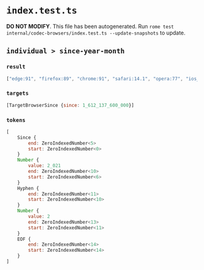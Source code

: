 # `index.test.ts`

**DO NOT MODIFY**. This file has been autogenerated. Run `rome test internal/codec-browsers/index.test.ts --update-snapshots` to update.

## `individual > since-year-month`

### `result`

```javascript
["edge:91", "firefox:89", "chrome:91", "safari:14.1", "opera:77", "ios_saf:14.5", "android:91", "op_mob:62", "and_chr:91", "and_ff:89", "samsung:14"]
```

### `targets`

```javascript
[TargetBrowserSince {since: 1_612_137_600_000}]
```

### `tokens`

```javascript
[
	Since {
		end: ZeroIndexedNumber<5>
		start: ZeroIndexedNumber<0>
	}
	Number {
		value: 2_021
		end: ZeroIndexedNumber<10>
		start: ZeroIndexedNumber<6>
	}
	Hyphen {
		end: ZeroIndexedNumber<11>
		start: ZeroIndexedNumber<10>
	}
	Number {
		value: 2
		end: ZeroIndexedNumber<13>
		start: ZeroIndexedNumber<11>
	}
	EOF {
		end: ZeroIndexedNumber<14>
		start: ZeroIndexedNumber<14>
	}
]
```
